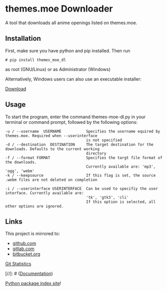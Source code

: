 # themes.moe Downloader

A tool that downloads all anime openings listed on themes.moe.

## Installation

First, make sure you have python and pip installed. Then run

    # pip install themes_moe_dl
    
as root (GNU/Linux) or as Administrator (Windows)

Alternatively, Windows users can also use an executable installer:

[Download](http://gitlab.namibsun.net/namboy94/themes.moe-dl/wikis/builds)

## Usage

To start the program, enter the command themes-moe-dl.py in your terminal or command prompt, followed by the
following options:

    -u / --username  USERNAME           Specifies the username equired by themes.moe. Required when --userinterface
                                        is not specified
    -d / --destination  DESTINATION     The target destination for the downloads. Defaults to the current working
                                        directory
    -f / --format FORMAT                Specifies the targt file format of the downloads.
                                        Currently available are: 'mp3', 'ogg', 'webm'
    -k / --keepsource                   If this flag is set, the source .webm files are not deleted on completion
    									
    -i / --userinterface USERINTERFACE  Can be used to specifiy the user interface. Currently available are:
    									'tk', 'gtk3', 'cli'
    									If this option is selected, all other options are ignored.
    									
## Links

This project is mirrored to:

* [github.com](https://github.com/namboy94/themes.moe-dl)
* [gitlab.com](https://gitlab.com/namboy94/themes.moe-dl)
* [bitbucket.org](https://bitbucket.org/namboy94/themes.moe-dl)

[Git Statistics](http://gitlab.namibsun.net/namboy94/themes.moe-dl/wikis/git_stats/general.html)

[//]: # ([Documentation](http://gitlab.namibsun.net/namboy94/themes.moe-dl/wikis/html/index.html))

[Python package index site](https://pypi.python.org/pypi/themes_moe_dl)!
    
